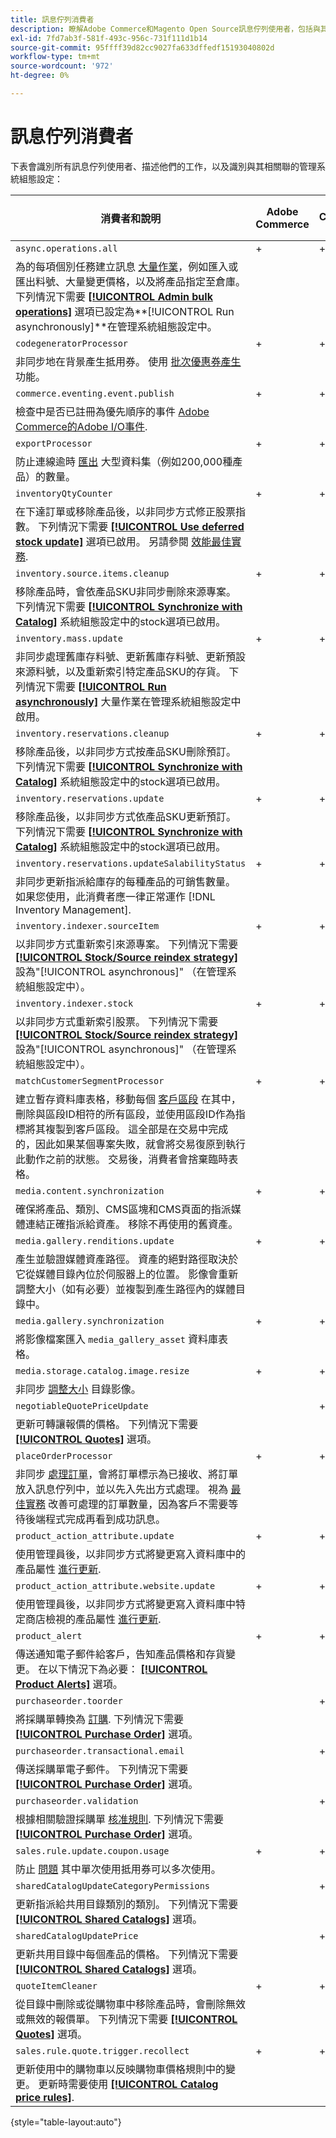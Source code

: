 ```yaml
---
title: 訊息佇列消費者
description: 瞭解Adobe Commerce和Magento Open Source訊息佇列使用者，包括與其關聯的功能和系統組態設定。
exl-id: 7fd7ab3f-581f-493c-956c-731f111d1b14
source-git-commit: 95ffff39d82cc9027fa633dffedf15193040802d
workflow-type: tm+mt
source-wordcount: '972'
ht-degree: 0%

---
```


# 訊息佇列消費者

下表會識別所有訊息佇列使用者、描述他們的工作，以及識別與其相關聯的管理系統組態設定：

| 消費者和說明 | Adobe Commerce | Adobe Commerce與B2B | Magento Open Source |
|----------------------------------------------------------------------------------------------------------------------------------------------------------------------------------------------------------------------------------------------------------------------------------------------------------------------------------------------------------------------------------------------------------------------------------------------------------------------------------------------------------------------------------------------|----------------|-------------------------|---------------------|
| `async.operations.all` | + | + | + |
| 為的每項個別任務建立訊息 [大量作業](https://developer.adobe.com/commerce/php/development/components/message-queues/bulk-operations/)，例如匯入或匯出料號、大量變更價格，以及將產品指定至倉庫。 下列情況下需要 [**[!UICONTROL Admin bulk operations]**](https://docs.magento.com/user-guide/configuration/catalog/inventory.html?#admin-bulk-operations) 選項已設定為&#x200B;**[!UICONTROL Run asynchronously]**在管理系統組態設定中。 |  |  |  |
| `codegeneratorProcessor` | + | + | + |
| 非同步地在背景產生抵用券。 使用 [批次優惠券產生](https://experienceleague.adobe.com/docs/commerce-admin/marketing/promotions/cart-rules/price-rules-cart-coupon.html#method-2%3A-generate-a-batch-of-coupons) 功能。 |  |  |  |
| `commerce.eventing.event.publish` | + | + |  |
| 檢查中是否已註冊為優先順序的事件 [Adobe Commerce的Adobe I/O事件](https://developer.adobe.com/commerce/events/get-started/). |
| `exportProcessor` | + | + | + |
| 防止連線逾時 [匯出](https://experienceleague.adobe.com/docs/commerce-admin/systems/data-transfer/data-export.html) 大型資料集（例如200,000種產品）的數量。 |  |  |  |
| `inventoryQtyCounter` | + | + |  |
| 在下達訂單或移除產品後，以非同步方式修正股票指數。 下列情況下需要 [**[!UICONTROL Use deferred stock update]**](https://docs.magento.com/user-guide/configuration/catalog/inventory.html#product-stock-options) 選項已啟用。 另請參閱 [效能最佳實務](https://experienceleague.adobe.com/docs/commerce-operations/performance-best-practices/configuration.html#deferred-stock-update). |  |  |  |
| `inventory.source.items.cleanup` | + | + | + |
| 移除產品時，會依產品SKU非同步刪除來源專案。 下列情況下需要 [**[!UICONTROL Synchronize with Catalog]**](https://docs.magento.com/user-guide/configuration/catalog/inventory.html) 系統組態設定中的stock選項已啟用。 |  |  |  |
| `inventory.mass.update` | + | + | + |
| 非同步處理舊庫存料號、更新舊庫存料號、更新預設來源料號，以及重新索引特定產品SKU的存貨。 下列情況下需要 [**[!UICONTROL Run asynchronously]**](https://docs.magento.com/user-guide/configuration/catalog/inventory.html#admin-bulk-operations) 大量作業在管理系統組態設定中啟用。 |  |  |  |
| `inventory.reservations.cleanup` | + | + | + |
| 移除產品後，以非同步方式按產品SKU刪除預訂。 下列情況下需要 [**[!UICONTROL Synchronize with Catalog]**](https://docs.magento.com/user-guide/configuration/catalog/inventory.html) 系統組態設定中的stock選項已啟用。 |  |  |  |
| `inventory.reservations.update` | + | + | + |
| 移除產品後，以非同步方式依產品SKU更新預訂。 下列情況下需要 [**[!UICONTROL Synchronize with Catalog]**](https://docs.magento.com/user-guide/configuration/catalog/inventory.html) 系統組態設定中的stock選項已啟用。 |  |  |  |
| `inventory.reservations.updateSalabilityStatus` | + | + | + |
| 非同步更新指派給庫存的每種產品的可銷售數量。 如果您使用，此消費者應一律正常運作 [!DNL Inventory Management]. |  |  |  |
| `inventory.indexer.sourceItem` | + | + | + |
| 以非同步方式重新索引來源專案。 下列情況下需要 [**[!UICONTROL Stock/Source reindex strategy]**](https://docs.magento.com/user-guide/configuration/catalog/inventory.html#inventory-indexer-settings) 設為&quot;[!UICONTROL asynchronous]&quot; （在管理系統組態設定中）。 |  |  |  |
| `inventory.indexer.stock` | + | + | + |
| 以非同步方式重新索引股票。 下列情況下需要 [**[!UICONTROL Stock/Source reindex strategy]**](https://docs.magento.com/user-guide/configuration/catalog/inventory.html#inventory-indexer-settings) 設為&quot;[!UICONTROL asynchronous]&quot; （在管理系統組態設定中）。 |  |  |  |
| `matchCustomerSegmentProcessor` | + | + |  |
| 建立暫存資料庫表格，移動每個 [客戶區段](https://docs.magento.com/user-guide/marketing/customer-segments.html) 在其中，刪除與區段ID相符的所有區段，並使用區段ID作為指標將其複製到客戶區段。 這全部是在交易中完成的，因此如果某個專案失敗，就會將交易復原到執行此動作之前的狀態。 交易後，消費者會捨棄臨時表格。 |  |  |  |
| `media.content.synchronization` | + | + | + |
| 確保將產品、類別、CMS區塊和CMS頁面的指派媒體連結正確指派給資產。 移除不再使用的舊資產。 |  |  |  |
| `media.gallery.renditions.update` | + | + | + |
| 產生並驗證媒體資產路徑。 資產的絕對路徑取決於它從媒體目錄內位於伺服器上的位置。 影像會重新調整大小（如有必要）並複製到產生路徑內的媒體目錄中。 |  |  |  |
| `media.gallery.synchronization` | + | + | + |
| 將影像檔案匯入 `media_gallery_asset` 資料庫表格。 |  |  |  |
| `media.storage.catalog.image.resize` | + | + | + |
| 非同步 [調整大小](https://developer.adobe.com/commerce/frontend-core/guide/themes/configure/#resize-catalog-images) 目錄影像。 |  |  |  |
| `negotiableQuotePriceUpdate` |  | + |  |
| 更新可轉讓報價的價格。 下列情況下需要 [**[!UICONTROL Quotes]**](https://docs.magento.com/user-guide/sales/quotes.html) 選項。 |  |  |  |
| `placeOrderProcessor` | + | + |  |
| 非同步 [處理訂單](https://developer.adobe.com/commerce/php/module-reference/module-async-order/)，會將訂單標示為已接收、將訂單放入訊息佇列中，並以先入先出方式處理。 視為 [最佳實務](../../implementation-playbook/best-practices/maintenance/order-processing-configuration.md) 改善可處理的訂單數量，因為客戶不需要等待後端程式完成再看到成功訊息。 |  |  |  |
| `product_action_attribute.update` | + | + | + |
| 使用管理員後，以非同步方式將變更寫入資料庫中的產品屬性 [進行更新](https://experienceleague.adobe.com/docs/commerce-admin/catalog/product-attributes/create/bulk-product-attribute-update.html). |  |  |  |
| `product_action_attribute.website.update` | + | + | + |
| 使用管理員後，以非同步方式將變更寫入資料庫中特定商店檢視的產品屬性 [進行更新](https://experienceleague.adobe.com/docs/commerce-admin/catalog/product-attributes/create/bulk-product-attribute-update.html). |  |  |  |
| `product_alert` | + | + | + |
| 傳送通知電子郵件給客戶，告知產品價格和存貨變更。 在以下情況下為必要： [**[!UICONTROL Product Alerts]**](https://experienceleague.adobe.com/docs/commerce-admin/inventory/configuration/product-alerts/alert-setup.html) 選項。 |  |  |  |
| `purchaseorder.toorder` |  | + |  |
| 將採購單轉換為 [訂購](https://docs.magento.com/user-guide/stores/b2b-purchase-order-flow.html#approval-rules). 下列情況下需要 [**[!UICONTROL Purchase Order]**](https://experienceleague.adobe.com/docs/commerce-admin/b2b/purchase-orders/purchase-order-flow.html) 選項。 |  |  |  |
| `purchaseorder.transactional.email` |  | + |  |
| 傳送採購單電子郵件。 下列情況下需要 [**[!UICONTROL Purchase Order]**](https://experienceleague.adobe.com/docs/commerce-admin/b2b/purchase-orders/purchase-order-flow.html) 選項。 |  |  |  |
| `purchaseorder.validation` |  | + |  |
| 根據相關驗證採購單 [核准規則](https://docs.magento.com/user-guide/customers/account-dashboard-approval-rules.html). 下列情況下需要 [**[!UICONTROL Purchase Order]**](https://experienceleague.adobe.com/docs/commerce-admin/b2b/purchase-orders/purchase-order-flow.html) 選項。 |  |  |  |
| `sales.rule.update.coupon.usage` | + | + | + |
| 防止 [問題](https://experienceleague.adobe.com/docs/commerce-knowledge-base/kb/troubleshooting/miscellaneous/coupon-code-used-more-than-once-adobe-commerce.html) 其中單次使用抵用券可以多次使用。 |  |  |  |
| `sharedCatalogUpdateCategoryPermissions` |  | + |  |
| 更新指派給共用目錄類別的類別。 下列情況下需要 [**[!UICONTROL Shared Catalogs]**](https://docs.magento.com/user-guide/catalog/catalog-shared.html) 選項。 |  |  |  |
| `sharedCatalogUpdatePrice` |  | + |  |
| 更新共用目錄中每個產品的價格。 下列情況下需要 [**[!UICONTROL Shared Catalogs]**](https://docs.magento.com/user-guide/catalog/catalog-shared.html) 選項。 |  |  |  |
| `quoteItemCleaner` | + | + |  |
| 從目錄中刪除或從購物車中移除產品時，會刪除無效或無效的報價單。 下列情況下需要 [**[!UICONTROL Quotes]**](https://docs.magento.com/user-guide/sales/quotes.html) 選項。 |  |  |  |
| `sales.rule.quote.trigger.recollect` | + | + | + |
| 更新使用中的購物車以反映購物車價格規則中的變更。 更新時需要使用 [**[!UICONTROL Catalog price rules]**](https://experienceleague.adobe.com/docs/commerce-admin/marketing/promotions/catalog-rules/price-rules-catalog.html). |  |  |  |

{style="table-layout:auto"}
